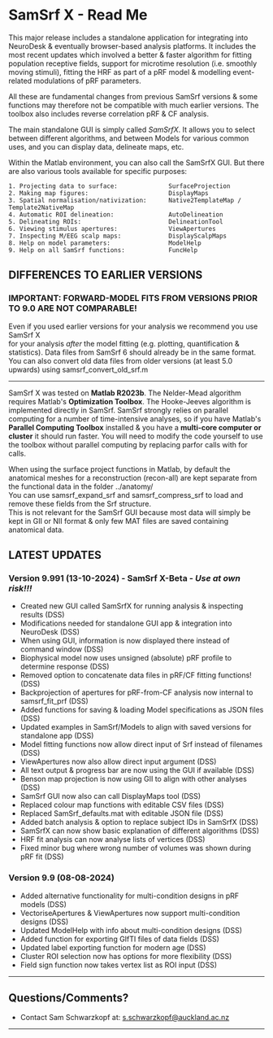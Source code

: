 # SamSrf X - Read Me

This major release includes a standalone application for integrating into 
NeuroDesk & eventually browser-based analysis platforms. It includes the 
most recent updates which involved a better & faster algorithm for fitting 
population receptive fields, support for microtime resolution (i.e. smoothly 
moving stimuli), fitting the HRF as part of a pRF model & modelling 
event-related modulations of pRF parameters.  

All these are fundamental changes from previous SamSrf versions & some 
functions may therefore not be compatible with much earlier versions. 
The toolbox also includes reverse correlation pRF & CF analysis. 

The main standalone GUI is simply called *SamSrfX*. It allows you to 
select between different algorithms, and between Models for various common uses, 
and you can display data, delineate maps, etc.  

Within the Matlab environment, you can also call the SamSrfX GUI. But there 
are also various tools available for specific purposes:  
 
    1. Projecting data to surface:              SurfaceProjection  
    2. Making map figures:                      DisplayMaps  
    3. Spatial normalisation/nativization:      Native2TemplateMap / Template2NativeMap  
	4. Automatic ROI delineation:               AutoDelineation  
    5. Delineating ROIs:                        DelineationTool  
    6. Viewing stimulus apertures:              ViewApertures  
    7. Inspecting M/EEG scalp maps:             DisplayScalpMaps   
	8. Help on model parameters:                ModelHelp  
    9. Help on all SamSrf functions:            FuncHelp  


## DIFFERENCES TO EARLIER VERSIONS

### IMPORTANT: FORWARD-MODEL FITS FROM VERSIONS PRIOR TO 9.0 ARE NOT COMPARABLE!  

Even if you used earlier versions for your analysis we recommend you use SamSrf X  
for your analysis *after* the model fitting (e.g. plotting, quantification & statistics). 
Data files from SamSrf 6 should already be in the same format. You can also convert old 
data files from older versions (at least 5.0 upwards) using samsrf_convert_old_srf.m   

------

SamSrf X was tested on **Matlab R2023b**. The Nelder-Mead algorithm requires Matlab's 
**Optimization Toolbox**. The Hooke-Jeeves algorithm is implemented directly 
in SamSrf. SamSrf strongly relies on parallel computing for a number of time-intensive 
analyses, so if you have Matlab's **Parallel Computing Toolbox** installed & you have a 
**multi-core computer or cluster** it should run faster. You will need to modify the 
code yourself to use the toolbox without parallel computing by replacing parfor calls 
with for calls.    
 
When using the surface project functions in Matlab, by default the anatomical meshes 
for a reconstruction (recon-all) are kept separate from  the functional data in the 
folder ../anatomy/  
You can use samsrf_expand_srf and samsrf_compress_srf to load and remove these fields 
from the Srf structure.  
This is not relevant for the SamSrf GUI because most data will simply be kept in 
GII or NII format & only few MAT files are saved containing anatomical data.  

## LATEST UPDATES 

### Version 9.991 (13-10-2024) - SamSrf X-Beta - *Use at own risk!!!*  
- Created new GUI called SamSrfX for running analysis & inspecting results (DSS)  
- Modifications needed for standalone GUI app & integration into NeuroDesk (DSS)  
- When using GUI, information is now displayed there instead of command window (DSS)  
- Biophysical model now uses unsigned (absolute) pRF profile to determine response (DSS)  
- Removed option to concatenate data files in pRF/CF fitting functions! (DSS)  
- Backprojection of apertures for pRF-from-CF analysis now internal to samsrf_fit_prf (DSS)  
- Added functions for saving & loading Model specifications as JSON files (DSS)  
- Updated examples in SamSrf/Models to align with saved versions for standalone app (DSS)  
- Model fitting functions now allow direct input of Srf instead of filenames (DSS)   
- ViewApertures now also allow direct input argument (DSS)  
- All text output & progress bar are now using the GUI if available (DSS)  
- Benson map projection is now using GII to align with other analyses (DSS)  
- SamSrf GUI now also can call DisplayMaps tool (DSS)  
- Replaced colour map functions with editable CSV files (DSS)  
- Replaced SamSrf_defaults.mat with editable JSON file (DSS)  
- Added batch analysis & option to replace subject IDs in SamSrfX (DSS)  
- SamSrfX can now show basic explanation of different algorithms (DSS)  
- HRF fit analysis can now analyse lists of vertices (DSS)  
- Fixed minor bug where wrong number of volumes was shown during pRF fit (DSS)  

### Version 9.9 (08-08-2024)  
- Added alternative functionality for multi-condition designs in pRF models (DSS)   
- VectoriseApertures & ViewApertures now support multi-condition designs (DSS)  
- Updated ModelHelp with info about multi-condition designs (DSS)  
- Added function for exporting GIfTI files of data fields (DSS)  
- Updated label exporting function for modern age (DSS)  
- Cluster ROI selection now has options for more flexibility (DSS)  
- Field sign function now takes vertex list as ROI input (DSS)  

------

## Questions/Comments?
* Contact Sam Schwarzkopf at: s.schwarzkopf@auckland.ac.nz

------
